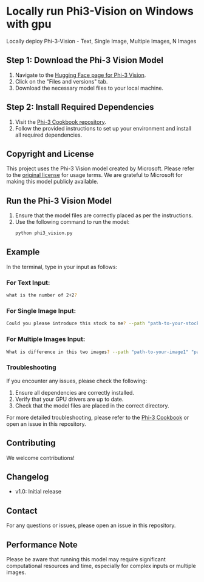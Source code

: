 # Locally run Phi3-Vision on Windows with gpu
Locally deploy Phi-3-Vision - Text, Single Image, Multiple Images, N Images
## Step 1: Download the Phi-3 Vision Model
1. Navigate to the [Hugging Face page for Phi-3 Vision](https://huggingface.co/microsoft/Phi-3-vision-128k-instruct).
2. Click on the "Files and versions" tab.
3. Download the necessary model files to your local machine.
## Step 2: Install Required Dependencies
1. Visit the [Phi-3 Cookbook repository](https://github.com/microsoft/Phi-3CookBook).
2. Follow the provided instructions to set up your environment and install all required dependencies.

## Copyright and License
This project uses the Phi-3 Vision model created by Microsoft. Please refer to the [original license](https://huggingface.co/microsoft/Phi-3-vision-128k-instruct/blob/main/LICENSE) for usage terms. We are grateful to Microsoft for making this model publicly available.

## Run the Phi-3 Vision Model
1. Ensure that the model files are correctly placed as per the instructions.
2. Use the following command to run the model:
   ```bash
   python phi3_vision.py
   ```

## Example
In the terminal, type in your input as follows:
### For Text Input:
   ```bash
   what is the number of 2+2?
   ```
### For Single Image Input:
   ```bash
   Could you please introduce this stock to me? --path "path-to-your-stock-image"
   ```
### For Multiple Images Input:
   ```bash
   What is difference in this two images? --path "path-to-your-image1" "path-to-your-image2"
   ```
### Troubleshooting
If you encounter any issues, please check the following:
1. Ensure all dependencies are correctly installed.
2. Verify that your GPU drivers are up to date.
3. Check that the model files are placed in the correct directory.

For more detailed troubleshooting, please refer to the [Phi-3 Cookbook](https://github.com/microsoft/Phi-3CookBook) or open an issue in this repository.

## Contributing
We welcome contributions!

## Changelog
- v1.0: Initial release

## Contact
For any questions or issues, please open an issue in this repository.

## Performance Note
Please be aware that running this model may require significant computational resources and time, especially for complex inputs or multiple images.
